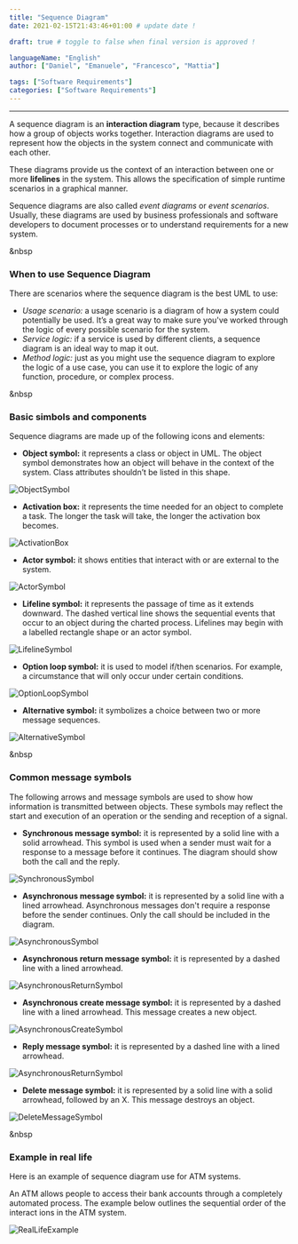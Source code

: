 ```yaml
---
title: "Sequence Diagram"
date: 2021-02-15T21:43:46+01:00 # update date !

draft: true # toggle to false when final version is approved !

languageName: "English"
author: ["Daniel", "Emanuele", "Francesco", "Mattia"]

tags: ["Software Requirements"]
categories: ["Software Requirements"]
---
```



---
A sequence diagram is an **interaction diagram** type, because it describes how a group of objects works together. Interaction diagrams are used to represent how the objects in the system connect and communicate with each other. 

These diagrams provide us the context of an interaction between one or more **lifelines** in the system. This allows the specification of simple runtime scenarios in a graphical manner. 

Sequence diagrams are also called _event diagrams_ or _event scenarios_. Usually, these diagrams are used by business professionals and software developers to document processes or to understand requirements for a new system.

&nbsp
### When to use Sequence Diagram

There are scenarios where the sequence diagram is the best UML to use:

- _Usage scenario:_ a usage scenario is a diagram of how a system could potentially be used. It’s a great way to make sure you've worked through the logic of every possible scenario for the system.
- _Service logic:_ if a service is used by different clients, a sequence diagram is an ideal way to map it out.
- _Method logic:_ just as you might use the sequence diagram to explore the logic of a use case, you can use it to explore the logic of any function, procedure, or complex process.

&nbsp
### Basic simbols and components

Sequence diagrams are made up of the following icons and elements:

- **Object symbol:** it represents a class or object in UML. The object symbol demonstrates how an object will behave in the context of the system. Class attributes shouldn’t be listed in this shape.

![ObjectSymbol](/images/SequenceDiagram/ObjectSymbol.png) 

- **Activation box:** it represents the time needed for an object to complete a task. The longer the task will take, the longer the activation box becomes.

![ActivationBox](/images/SequenceDiagram/ActivationBox.png)

- **Actor symbol:** it shows entities that interact with or are external to the system.

![ActorSymbol](/images/SequenceDiagram/ActorSymbol.png)

- **Lifeline symbol:** it represents the passage of time as it extends downward. The dashed vertical line shows the sequential events that occur to an object during the charted process. Lifelines may begin with a labelled rectangle shape or an actor symbol.

![LifelineSymbol](/images/SequenceDiagram/LifelineSymbol.png)

- **Option loop symbol:** it is used to model if/then scenarios. For example, a circumstance that will only occur under certain conditions.

![OptionLoopSymbol](/images/SequenceDiagram/OptionLoopSymbol.png)

- **Alternative symbol:** it symbolizes a choice between two or more message sequences.

![AlternativeSymbol](/images/SequenceDiagram/AlternativeSymbol.png)

&nbsp
### Common message symbols

The following arrows and message symbols are used to show how information is transmitted between objects. These symbols may reflect the start and execution of an operation or the sending and reception of a signal.

- **Synchronous message symbol:** it is represented by a solid line with a solid arrowhead. This symbol is used when a sender must wait for a response to a message before it continues. The diagram should show both the call and the reply. 

![SynchronousSymbol](/images/SequenceDiagram/SynchronousSymbol.png) 

- **Asynchronous message symbol:** it is represented by a solid line with a lined arrowhead. Asynchronous messages don't require a response before the sender continues. Only the call should be included in the diagram.

![AsynchronousSymbol](/images/SequenceDiagram/AsynchronousSymbol.png) 

- **Asynchronous return message symbol:** it is represented by a dashed line with a lined arrowhead.

![AsynchronousReturnSymbol](/images/SequenceDiagram/AsynchronousReturnSymbol.png)  

- **Asynchronous create message symbol:** it is represented by a dashed line with a lined arrowhead. This message creates a new object.

![AsynchronousCreateSymbol](/images/SequenceDiagram/AsynchronousCreateSymbol.png) 

- **Reply message symbol:** it is represented by a dashed line with a lined arrowhead.

![AsynchronousReturnSymbol](/images/SequenceDiagram/AsynchronousReturnSymbol.png) 

- **Delete message symbol:** it is represented by a solid line with a solid arrowhead, followed by an X. This message destroys an object. 

![DeleteMessageSymbol](/images/SequenceDiagram/DeleteMessageSymbol.png) 


&nbsp
### Example in real life

Here is an example of sequence diagram use for ATM systems.

An ATM allows people to access their bank accounts through a completely automated process. The example below outlines the sequential order of the interact ions in the ATM system.

![RealLifeExample](/images/SequenceDiagram/Example.png) 

